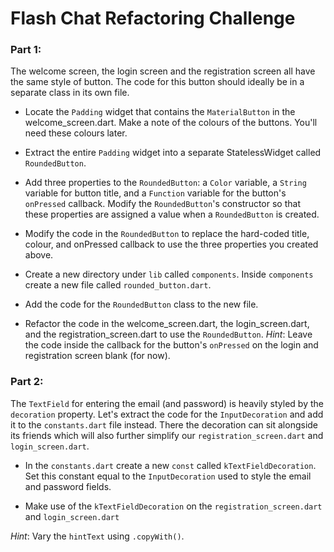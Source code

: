 # Flash Chat Refactoring Challenge

### Part 1:

The welcome screen, the login screen and the registration screen all have the same style of button. The code for this button should ideally be in a separate class in its own file. 

* Locate the ```Padding``` widget that contains the ```MaterialButton``` in the welcome_screen.dart. Make a note of the colours of the buttons. You'll need these colours later. 

* Extract the entire ```Padding``` widget into a separate StatelessWidget called ```RoundedButton```. 

* Add three properties to the ```RoundedButton```: a ```Color``` variable, a ```String``` variable for button title, and a ```Function``` variable for the button's ```onPressed```  callback. Modify the ```RoundedButton```'s constructor so that these properties are assigned a value when a ```RoundedButton``` is created. 

* Modify the code in the ```RoundedButton``` to replace the hard-coded title, colour, and onPressed callback to use the three properties you created above. 

* Create a new directory under ```lib``` called ```components```. Inside ```components``` create a new file called ```rounded_button.dart```. 

* Add the code for the ```RoundedButton``` class to the new file. 

* Refactor the code in the welcome_screen.dart, the login_screen.dart, and the registration_screen.dart to use the ```RoundedButton```. *Hint*: Leave the code inside the callback for the button's ```onPressed``` on the login and registration screen blank (for now). 

### Part 2:

The ```TextField``` for entering the email (and password) is heavily styled by the ```decoration``` property. Let's extract the code for the ```InputDecoration``` and add it to the ```constants.dart``` file instead. There the decoration can sit alongside its friends which will also further simplify our ```registration_screen.dart``` and ```login_screen.dart```.  

* In the ```constants.dart``` create a new ```const``` called ```kTextFieldDecoration```. Set this constant equal to the ```InputDecoration``` used to style the email and password fields. 

* Make use of the ```kTextFieldDecoration``` on the ```registration_screen.dart``` and ```login_screen.dart```

*Hint*: Vary the ```hintText``` using ```.copyWith()```. 
